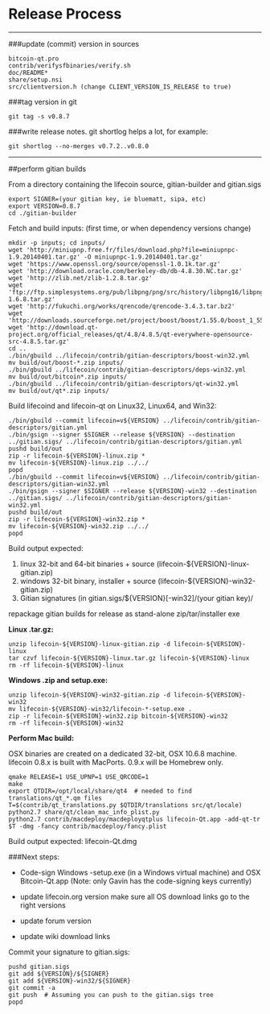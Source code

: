 Release Process
====================

* * *

###update (commit) version in sources


	bitcoin-qt.pro
	contrib/verifysfbinaries/verify.sh
	doc/README*
	share/setup.nsi
	src/clientversion.h (change CLIENT_VERSION_IS_RELEASE to true)

###tag version in git

	git tag -s v0.8.7

###write release notes. git shortlog helps a lot, for example:

	git shortlog --no-merges v0.7.2..v0.8.0

* * *

##perform gitian builds

 From a directory containing the lifecoin source, gitian-builder and gitian.sigs
  
	export SIGNER=(your gitian key, ie bluematt, sipa, etc)
	export VERSION=0.8.7
	cd ./gitian-builder

 Fetch and build inputs: (first time, or when dependency versions change)

	mkdir -p inputs; cd inputs/
	wget 'http://miniupnp.free.fr/files/download.php?file=miniupnpc-1.9.20140401.tar.gz' -O miniupnpc-1.9.20140401.tar.gz'
	wget 'https://www.openssl.org/source/openssl-1.0.1k.tar.gz'
	wget 'http://download.oracle.com/berkeley-db/db-4.8.30.NC.tar.gz'
	wget 'http://zlib.net/zlib-1.2.8.tar.gz'
	wget 'ftp://ftp.simplesystems.org/pub/libpng/png/src/history/libpng16/libpng-1.6.8.tar.gz'
	wget 'http://fukuchi.org/works/qrencode/qrencode-3.4.3.tar.bz2'
	wget 'http://downloads.sourceforge.net/project/boost/boost/1.55.0/boost_1_55_0.tar.bz2'
	wget 'http://download.qt-project.org/official_releases/qt/4.8/4.8.5/qt-everywhere-opensource-src-4.8.5.tar.gz'
	cd ..
	./bin/gbuild ../lifecoin/contrib/gitian-descriptors/boost-win32.yml
	mv build/out/boost-*.zip inputs/
	./bin/gbuild ../lifecoin/contrib/gitian-descriptors/deps-win32.yml
	mv build/out/bitcoin*.zip inputs/
	./bin/gbuild ../lifecoin/contrib/gitian-descriptors/qt-win32.yml
	mv build/out/qt*.zip inputs/

 Build lifecoind and lifecoin-qt on Linux32, Linux64, and Win32:
  
	./bin/gbuild --commit lifecoin=v${VERSION} ../lifecoin/contrib/gitian-descriptors/gitian.yml
	./bin/gsign --signer $SIGNER --release ${VERSION} --destination ../gitian.sigs/ ../lifecoin/contrib/gitian-descriptors/gitian.yml
	pushd build/out
	zip -r lifecoin-${VERSION}-linux.zip *
	mv lifecoin-${VERSION}-linux.zip ../../
	popd
	./bin/gbuild --commit lifecoin=v${VERSION} ../lifecoin/contrib/gitian-descriptors/gitian-win32.yml
	./bin/gsign --signer $SIGNER --release ${VERSION}-win32 --destination ../gitian.sigs/ ../lifecoin/contrib/gitian-descriptors/gitian-win32.yml
	pushd build/out
	zip -r lifecoin-${VERSION}-win32.zip *
	mv lifecoin-${VERSION}-win32.zip ../../
	popd

  Build output expected:

  1. linux 32-bit and 64-bit binaries + source (lifecoin-${VERSION}-linux-gitian.zip)
  2. windows 32-bit binary, installer + source (lifecoin-${VERSION}-win32-gitian.zip)
  3. Gitian signatures (in gitian.sigs/${VERSION}[-win32]/(your gitian key)/

repackage gitian builds for release as stand-alone zip/tar/installer exe

**Linux .tar.gz:**

	unzip lifecoin-${VERSION}-linux-gitian.zip -d lifecoin-${VERSION}-linux
	tar czvf lifecoin-${VERSION}-linux.tar.gz lifecoin-${VERSION}-linux
	rm -rf lifecoin-${VERSION}-linux

**Windows .zip and setup.exe:**

	unzip lifecoin-${VERSION}-win32-gitian.zip -d lifecoin-${VERSION}-win32
	mv lifecoin-${VERSION}-win32/lifecoin-*-setup.exe .
	zip -r lifecoin-${VERSION}-win32.zip bitcoin-${VERSION}-win32
	rm -rf lifecoin-${VERSION}-win32

**Perform Mac build:**

  OSX binaries are created on a dedicated 32-bit, OSX 10.6.8 machine.
  lifecoin 0.8.x is built with MacPorts.  0.9.x will be Homebrew only.

	qmake RELEASE=1 USE_UPNP=1 USE_QRCODE=1
	make
	export QTDIR=/opt/local/share/qt4  # needed to find translations/qt_*.qm files
	T=$(contrib/qt_translations.py $QTDIR/translations src/qt/locale)
	python2.7 share/qt/clean_mac_info_plist.py
	python2.7 contrib/macdeploy/macdeployqtplus lifecoin-Qt.app -add-qt-tr $T -dmg -fancy contrib/macdeploy/fancy.plist

 Build output expected: lifecoin-Qt.dmg

###Next steps:

* Code-sign Windows -setup.exe (in a Windows virtual machine) and
  OSX Bitcoin-Qt.app (Note: only Gavin has the code-signing keys currently)

* update lifecoin.org version
  make sure all OS download links go to the right versions

* update forum version

* update wiki download links

Commit your signature to gitian.sigs:

	pushd gitian.sigs
	git add ${VERSION}/${SIGNER}
	git add ${VERSION}-win32/${SIGNER}
	git commit -a
	git push  # Assuming you can push to the gitian.sigs tree
	popd

